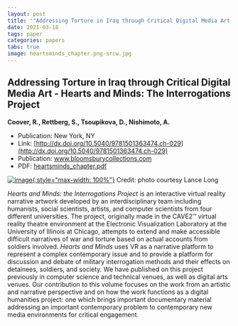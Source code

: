 ```yaml
---
layout: post
title: '"Addressing Torture in Iraq through Critical Digital Media Art - Hearts and Minds: The Interrogations Project"'
date: 2021-03-18
tags: paper
categories: papers
tabs: true
image: heartsminds_chapter.png-srcw.jpg
---
```


## Addressing Torture in Iraq through Critical Digital Media Art - Hearts and Minds: The Interrogations Project
**Coover, R., Rettberg, S., Tsoupikova, D., Nishimoto, A.**
- Publication: New York, NY
- Link: [http://dx.doi.org/10.5040/9781501363474.ch-029](http://dx.doi.org/10.5040/9781501363474.ch-029)
- Publication: www.bloomsburycollections.com
- PDF: [heartsminds_chapter.pdf](/documents/heartsminds_chapter.pdf)


[![image](https://www.evl.uic.edu/output/originals/heartsminds_chapter.png-srcw.jpg){:style="max-width: 100%"}](https://www.evl.uic.edu/output/originals/heartsminds_chapter.png-srcw.jpg)
Credit: photo courtesy Lance Long

<i>Hearts and Minds: the Interrogations Project</i> is an interactive virtual reality narrative artwork developed by an interdisciplinary team including humanists, social scientists, artists, and computer scientists from four different universities. The project, originally made in the CAVE2&trade; virtual reality theatre environment at the Electronic Visualization Laboratory at the University of Illinois at Chicago, attempts to extend and make accessible difficult narratives of war and torture based on actual accounts from soldiers involved. <i>Hearts and Minds</i> uses VR as a narrative platform
to represent a complex contemporary issue and to provide a platform for discussion and debate of military interrogation methods and their effects on detainees, soldiers, and society. We have published on this project previously in computer science and technical venues, as well as digital arts venues. Our contribution to this volume focuses on the work from an artistic and narrative perspective and on how the work functions as a digital humanities project: one which brings important documentary material addressing an important contemporary problem to contemporary new media environments for critical engagement.